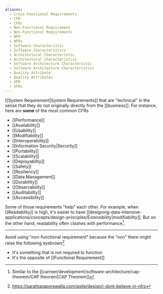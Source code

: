 ```yaml
---
aliases:
  - Cross-Functional Requirements
  - CFR
  - CFRs
  - Non-Functional Requirement
  - Non-Functional Requirements
  - NFR
  - NFRs
  - Software Characteristic
  - Software Characteristics
  - Architectural Characteristic
  - Architectural Characteristics
  - Software Architecture Characteristic
  - Software Architecture Characteristics
  - Quality Attribute
  - Quality Attributes
  - XFR
  - XFRs
---
```


[[System Requirement|System Requirements]] that are "technical" in the sense that they do not originally directly from the [[business]]. For instance, here are **some** of the most common CFRs

- [[Performance]]
- [[Availability]]
- [[Usability]]
- [[Modifiability]]
- [[Interoperability]]
- [[Information Security|Security]]
- [[Portability]]
- [[Scalability]]
- [[Deployability]]
- [[Safety]]
- [[Resiliency]]
- [[Data Management]]
- [[Durability]]
- [[Observability]]
- [[Auditability]]
- [[Accessibility]]

Some of those requirements "help" each other. For example, when [[Readability]] is high, it's easier to have [[designing-data-intensive-applications/concepts/design-principles/Extensibility|modifiability]]. But on the other hand, readability often clashes with performance[^2].

---

Avoid using "non-functional requirement" because the "non" there might raise the following eyebrows[^1]

- It's something that is not required to function
- It's the opposite of [[Functional Requirement]]

[^1]: https://sarahtaraporewalla.com/agile/design/i-dont-believe-in-nfrs
[^2]: Similar to the [[carreer/development/software-architecture/cap-theorem/CAP theorem|CAP Theorem]]
